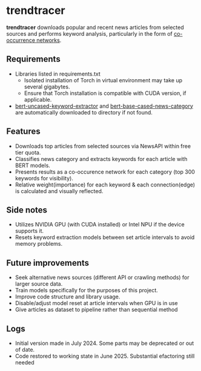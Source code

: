 # trendtracer
**trendtracer** downloads popular and recent news articles from selected sources and performs keyword analysis, particularly in the form of [co-occurrence networks](https://en.wikipedia.org/wiki/Co-occurrence_network). 

## Requirements
- Libraries listed in requirements.txt
    - Isolated installation of Torch in virtual environment may take up several gigabytes.
    - Ensure that Torch installation is compatible with CUDA version, if applicable.
- [bert-uncased-keyword-extractor](https://huggingface.co/yanekyuk/bert-uncased-keyword-extractor) and [bert-base-cased-news-category](https://huggingface.co/elozano/bert-base-cased-news-category/tree/main) are automatically downloaded to directory if not found.

## Features
- Downloads top articles from selected sources via NewsAPI within free tier quota.
- Classifies news category and extracts keywords for each article with BERT models.
- Presents results as a co-occurence network for each category (top 300 keywords for visibility).
- Relative weight(importance) for each keyword & each connection(edge) is calculated and visually reflected.

## Side notes
- Utilizes NVIDIA GPU (with CUDA installed) or Intel NPU if the device supports it.
- Resets keyword extraction models between set article intervals to avoid memory problems.

## Future improvements
- Seek alternative news sources (different API or crawling methods) for larger source data.
- Train models specifically for the purposes of this project.
- Improve code structure and library usage.
- Disable/adjust model reset at article intervals when GPU is in use
- Give articles as dataset to pipeline rather than sequential method

## Logs
- Initial version made in July 2024. Some parts may be deprecated or out of date.
- Code restored to working state in June 2025. Substantial efactoring still needed
